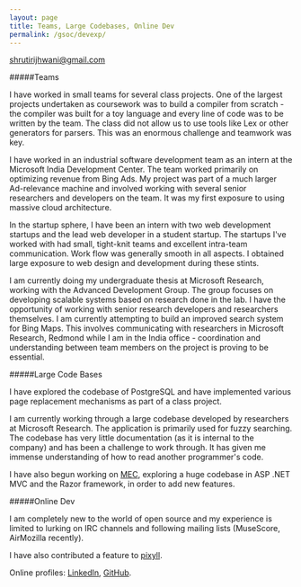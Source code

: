 ```yaml
---
layout: page
title: Teams, Large Codebases, Online Dev
permalink: /gsoc/devexp/
---
```


shrutirijhwani@gmail.com

#####Teams

I have worked in small teams for several class projects. One of the largest projects undertaken as coursework was to build a compiler from scratch - the compiler was built for a toy language and every line of code was to be written by the team. The class did not allow us to use tools like Lex or other generators for parsers. This was an enormous challenge and teamwork was key.

I have worked in an industrial software development team as an intern at the Microsoft India Development Center. The team worked primarily on optimizing revenue from Bing Ads. My project was part of a much larger Ad-relevance machine and involved working with several senior researchers and developers on the team. It was my first exposure to using massive cloud architecture.

In the startup sphere, I have been an intern with two web development startups and the lead web developer in a student startup. The startups I've worked with had small, tight-knit teams and excellent intra-team communication. Work flow was generally smooth in all aspects. I obtained large exposure to web design and development during these stints. 

I am currently doing my undergraduate thesis at Microsoft Research, working with the Advanced Development Group. The group focuses on developing scalable systems based on research done in the lab. I have the opportunity of working with senior research developers and researchers themselves. I am currently attempting to build an improved search system for Bing Maps. This involves communicating with researchers in Microsoft Research, Redmond while I am in the India office - coordination and understanding between team members on the project is proving to be essential.

#####Large Code Bases

I have explored the codebase of PostgreSQL and have implemented various page replacement mechanisms as part of a class project.

I am currently working through a large codebase developed by researchers at Microsoft Research. The application is primarily used for fuzzy searching. The codebase has very little documentation (as it is internal to the company) and has been a challenge to work through. It has given me immense understanding of how to read another programmer's code.

I have also begun working on [MEC](https://www.mecr.org/), exploring a huge codebase in ASP .NET MVC and the Razor framework, in order to add new features.

#####Online Dev

I am completely new to the world of open source and my experience is limited to lurking on IRC channels and following mailing lists (MuseScore, AirMozilla recently).

I have also contributed a feature to [pixyll](https://github.com/johnotander/pixyll).

Online profiles: [LinkedIn](https://www.linkedin.com/in/shrutirijhwani), [GitHub](https://github.com/shrutirij).
